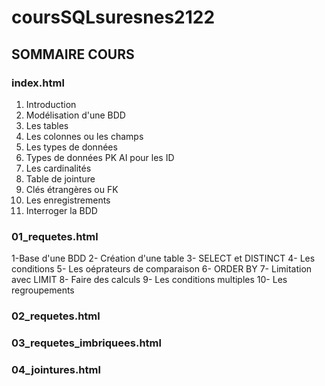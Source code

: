 # coursSQLsuresnes2122

## SOMMAIRE COURS

### index.html
1. Introduction
2. Modélisation d'une BDD
3. Les tables
4. Les colonnes ou les champs
5. Les types de données
6. Types de données PK AI pour les ID
7. Les cardinalités
8. Table de jointure
9. Clés étrangères ou FK
10. Les enregistrements
11. Interroger la BDD

### 01_requetes.html

1-Base d'une BDD
2- Création d'une table
3- SELECT et DISTINCT
4- Les conditions
5- Les oéprateurs de comparaison
6- ORDER BY
7- Limitation avec LIMIT
8- Faire des calculs
9- Les conditions multiples
10- Les regroupements

### 02_requetes.html
### 03_requetes_imbriquees.html
### 04_jointures.html